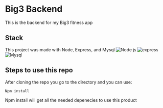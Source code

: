 # Big3 Backend
This is the backend for my Big3 fitness app
## Stack
This project was made with Node, Express, and Mysql
![Node js](https://p7.hiclipart.com/preview/306/37/167/node-js-javascript-web-application-express-js-computer-software-others.jpg) ![express](https://seekvectors.com/files/download/234b110fb32958f68f318e13c7a0610e.png) ![Mysql](https://static-00.iconduck.com/assets.00/database-mysql-icon-1954x2048-08uox8qu.png)

## Steps to use this repo

After cloning the repo you go to the directory and you can use:

```bash
Npm install
```
Npm install will get all the needed depenecies to use this product
